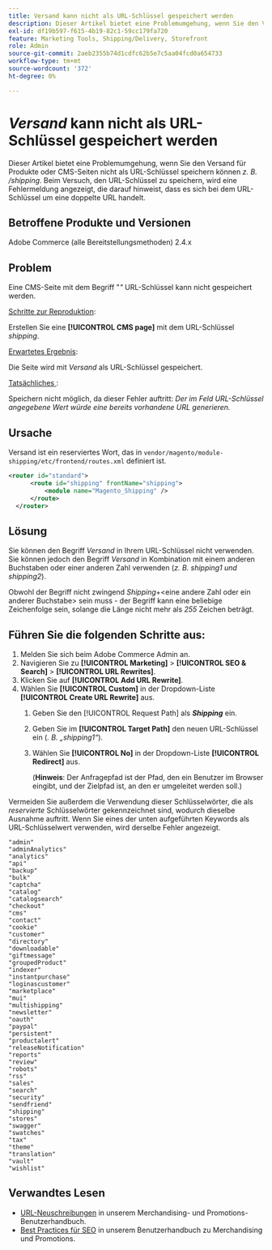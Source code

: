 ```yaml
---
title: Versand kann nicht als URL-Schlüssel gespeichert werden
description: Dieser Artikel bietet eine Problemumgehung, wenn Sie den Versand für Produkte oder CMS-Seiten nicht als URL-Schlüssel (_z. B. /shipping_) speichern können. Beim Versuch, den URL-Schlüssel zu speichern, wird eine Fehlermeldung angezeigt, die darauf hinweist, dass es sich bei dem URL-Schlüssel um ein Duplikat einer URL handelt.
exl-id: df19b597-f615-4b19-82c1-59cc179fa720
feature: Marketing Tools, Shipping/Delivery, Storefront
role: Admin
source-git-commit: 2aeb2355b74d1cdfc62b5e7c5aa04fcd0a654733
workflow-type: tm+mt
source-wordcount: '372'
ht-degree: 0%

---
```


# _Versand_ kann nicht als URL-Schlüssel gespeichert werden

Dieser Artikel bietet eine Problemumgehung, wenn Sie den Versand für Produkte oder CMS-Seiten nicht als URL-Schlüssel speichern können _z. B. /shipping_. Beim Versuch, den URL-Schlüssel zu speichern, wird eine Fehlermeldung angezeigt, die darauf hinweist, dass es sich bei dem URL-Schlüssel um eine doppelte URL handelt.

## Betroffene Produkte und Versionen

Adobe Commerce (alle Bereitstellungsmethoden) 2.4.x

## Problem

Eine CMS-Seite mit dem Begriff &quot;_&quot;_ URL-Schlüssel kann nicht gespeichert werden.

<u>Schritte zur Reproduktion</u>:

Erstellen Sie eine **[!UICONTROL CMS page]** mit dem URL-Schlüssel _shipping_.

<u>Erwartetes Ergebnis</u>:

Die Seite wird mit _Versand_ als URL-Schlüssel gespeichert.

<u>Tatsächliches </u>:

Speichern nicht möglich, da dieser Fehler auftritt:
*Der im Feld URL-Schlüssel angegebene Wert würde eine bereits vorhandene URL generieren.*

## Ursache

Versand ist ein reserviertes Wort, das in `vendor/magento/module-shipping/etc/frontend/routes.xml` definiert ist.

```xml
<router id="standard">
      <route id="shipping" frontName="shipping">
          <module name="Magento_Shipping" />
      </route>
  </router>
```

## Lösung

Sie können den Begriff _Versand_ in Ihrem URL-Schlüssel nicht verwenden. Sie können jedoch den Begriff _Versand_ in Kombination mit einem anderen Buchstaben oder einer anderen Zahl verwenden (_z. B. shipping1 und shipping2_).

Obwohl der Begriff nicht zwingend _Shipping_+&lt;eine andere Zahl oder ein anderer Buchstabe> sein muss - der Begriff kann eine beliebige Zeichenfolge sein, solange die Länge nicht mehr als *255* Zeichen beträgt.

## Führen Sie die folgenden Schritte aus:

1. Melden Sie sich beim Adobe Commerce Admin an.
1. Navigieren Sie zu **[!UICONTROL Marketing]** > **[!UICONTROL SEO & Search]** > **[!UICONTROL URL Rewrites]**.
1. Klicken Sie auf **[!UICONTROL Add URL Rewrite]**.
1. Wählen Sie **[!UICONTROL Custom]** in der Dropdown-Liste **[!UICONTROL Create URL Rewrite]** aus.
   1. Geben Sie den [!UICONTROL Request Path] als **_Shipping_** ein.
   1. Geben Sie im **[!UICONTROL Target Path]** den neuen URL-Schlüssel ein (_. B. „shipping1“_).
   1. Wählen Sie **[!UICONTROL No]** in der Dropdown-Liste **[!UICONTROL Redirect]** aus.


      (**Hinweis**: Der Anfragepfad ist der Pfad, den ein Benutzer im Browser eingibt, und der Zielpfad ist, an den er umgeleitet werden soll.)

Vermeiden Sie außerdem die Verwendung dieser Schlüsselwörter, die als *reservierte* Schlüsselwörter gekennzeichnet sind, wodurch dieselbe Ausnahme auftritt. Wenn Sie eines der unten aufgeführten Keywords als URL-Schlüsselwert verwenden, wird derselbe Fehler angezeigt.


```
"admin"
"adminAnalytics"
"analytics"
"api"
"backup"
"bulk"
"captcha"
"catalog"
"catalogsearch"
"checkout"
"cms"
"contact"
"cookie"
"customer"
"directory"
"downloadable"
"giftmessage"
"groupedProduct"
"indexer"
"instantpurchase"
"loginascustomer"
"marketplace"
"mui"
"multishipping"
"newsletter"
"oauth"
"paypal"
"persistent"
"productalert"
"releaseNotification"
"reports"
"review"
"robots"
"rss"
"sales"
"search"
"security"
"sendfriend"
"shipping"
"stores"
"swagger"
"swatches"
"tax"
"theme"
"translation"
"vault"
"wishlist"
```

## Verwandtes Lesen

* [URL-Neuschreibungen](https://experienceleague.adobe.com/en/docs/commerce-admin/marketing/seo/url-rewrites/url-rewrite) in unserem Merchandising- und Promotions-Benutzerhandbuch.
* [Best Practices für SEO](https://experienceleague.adobe.com/en/docs/commerce-admin/marketing/seo/seo-overview) in unserem Benutzerhandbuch zu Merchandising und Promotions.
